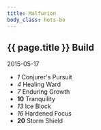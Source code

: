 ```yaml
---
title: Malfurion
body_class: hots-bo
---
```


## {{ page.title }} Build
2015-05-17

-   _1_  Conjurer\'s Pursuit
-   _4_  Healing Ward
-   _7_  Enduring Growth
- __10__ Tranquility
-  _13_  Ice Block
-  _16_  Hardened Focus
- __20__ Storm Shield







